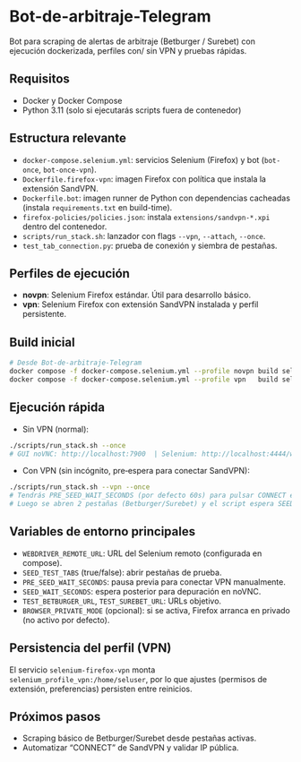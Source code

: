 # Bot-de-arbitraje-Telegram
Bot para scraping de alertas de arbitraje (Betburger / Surebet) con ejecución dockerizada, perfiles con/ sin VPN y pruebas rápidas.

## Requisitos
- Docker y Docker Compose
- Python 3.11 (solo si ejecutarás scripts fuera de contenedor)

## Estructura relevante
- `docker-compose.selenium.yml`: servicios Selenium (Firefox) y bot (`bot-once`, `bot-once-vpn`).
- `Dockerfile.firefox-vpn`: imagen Firefox con política que instala la extensión SandVPN.
- `Dockerfile.bot`: imagen runner de Python con dependencias cacheadas (instala `requirements.txt` en build-time).
- `firefox-policies/policies.json`: instala `extensions/sandvpn-*.xpi` dentro del contenedor.
- `scripts/run_stack.sh`: lanzador con flags `--vpn`, `--attach`, `--once`.
- `test_tab_connection.py`: prueba de conexión y siembra de pestañas.

## Perfiles de ejecución
- __novpn__: Selenium Firefox estándar. Útil para desarrollo básico.
- __vpn__: Selenium Firefox con extensión SandVPN instalada y perfil persistente.

## Build inicial
```bash
# Desde Bot-de-arbitraje-Telegram
docker compose -f docker-compose.selenium.yml --profile novpn build selenium-firefox bot-once
docker compose -f docker-compose.selenium.yml --profile vpn   build selenium-firefox-vpn bot-once-vpn
```

## Ejecución rápida
- Sin VPN (normal):
```bash
./scripts/run_stack.sh --once
# GUI noVNC: http://localhost:7900  | Selenium: http://localhost:4444/wd/hub
```

- Con VPN (sin incógnito, pre‑espera para conectar SandVPN):
```bash
./scripts/run_stack.sh --vpn --once
# Tendrás PRE_SEED_WAIT_SECONDS (por defecto 60s) para pulsar CONNECT en la UI de SandVPN.
# Luego se abren 2 pestañas (Betburger/Surebet) y el script espera SEED_WAIT_SECONDS (300s por defecto).
```

## Variables de entorno principales
- `WEBDRIVER_REMOTE_URL`: URL del Selenium remoto (configurada en compose).
- `SEED_TEST_TABS` (true/false): abrir pestañas de prueba.
- `PRE_SEED_WAIT_SECONDS`: pausa previa para conectar VPN manualmente.
- `SEED_WAIT_SECONDS`: espera posterior para depuración en noVNC.
- `TEST_BETBURGER_URL`, `TEST_SUREBET_URL`: URLs objetivo.
- `BROWSER_PRIVATE_MODE` (opcional): si se activa, Firefox arranca en privado (no activo por defecto).

## Persistencia del perfil (VPN)
El servicio `selenium-firefox-vpn` monta `selenium_profile_vpn:/home/seluser`, por lo que ajustes (permisos de extensión, preferencias) persisten entre reinicios.

## Próximos pasos
- Scraping básico de Betburger/Surebet desde pestañas activas.
- Automatizar “CONNECT” de SandVPN y validar IP pública.

